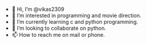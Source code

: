 - 👋 Hi, I’m @vikas2309
- 👀 I’m interested in programming and movie direction.
- 🌱 I’m currently learning c and python programming.
- 💞️ I’m looking to collaborate on python.
- 📫 How to reach me on mail or phone.

<!---
vikas2309/vikas2309 is a ✨ special ✨ repository because its `README.md` (this file) appears on your GitHub profile.
You can click the Preview link to take a look at your changes.
--->
